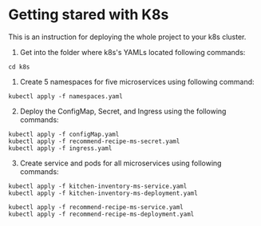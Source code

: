# Getting stared with K8s
This is an instruction for deploying the whole project to your k8s cluster.

1. Get into the folder where k8s's YAMLs located following commands:
```
cd k8s
```

1. Create 5 namespaces for five microservices using following command:
```
kubectl apply -f namespaces.yaml
```

2. Deploy the ConfigMap, Secret, and Ingress using the following commands:
```
kubectl apply -f configMap.yaml
kubectl apply -f recommend-recipe-ms-secret.yaml
kubectl apply -f ingress.yaml
```

3. Create service and pods for all microservices using following commands:
```
kubectl apply -f kitchen-inventory-ms-service.yaml
kubectl apply -f kitchen-inventory-ms-deployment.yaml

kubectl apply -f recommend-recipe-ms-service.yaml
kubectl apply -f recommend-recipe-ms-deployment.yaml
```